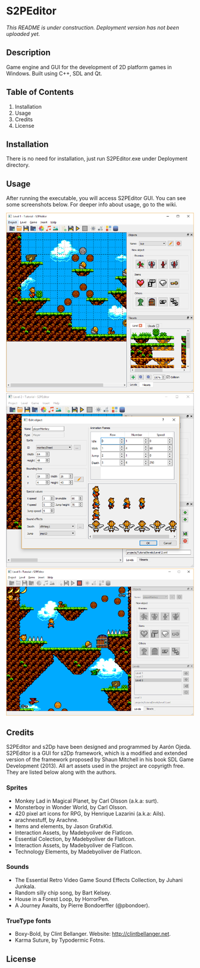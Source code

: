 # S2PEditor
*This README is under construction. Deployment version has not been uploaded yet.*
## Description
Game engine and GUI for the development of 2D platform games in Windows. Built using C++, SDL and Qt. 
## Table of Contents
1. Installation
1. Usage
1. Credits
1. License
## Installation
There is no need for installation, just run S2PEditor.exe under Deployment directory.
## Usage
After running the executable, you will access S2PEditor GUI. You can see some screenshots below. For deeper info about usage, go to the wiki.

<img src="S2PEditor/assets/images/screenshot1.png" width="540">

<img src="S2PEditor/assets/images/screenshot2.png" width="540">

<img src="S2PEditor/assets/images/screenshot3.png" width="540">

## Credits
S2PEditor and s2Dp have been designed and programmed by Aarón Ojeda. S2PEditor is a GUI for s2Dp framework, which is a modified and extended version of the framework proposed by Shaun Mitchell in his book SDL Game Development (2013).
All art assets used in the project are copyrigth free. They are listed below along with the authors.
### Sprites
* Monkey Lad in Magical Planet, by Carl Olsson (a.k.a: surt).
* Monsterboy in Wonder World, by Carl Olsson.
* 420 pixel art icons for RPG, by Henrique Lazarini (a.k.a: Ails).
* arachnestuff, by Arachne.
* Items and elements, by Jason GrafxKid.
* Interaction Assets, by Madebyoliver de FlatIcon.
* Essential Colection, by Madebyoliver de FlatIcon.
* Interaction Assets, by Madebyoliver de FlatIcon.
* Technology Elements, by Madebyoliver de FlatIcon.
### Sounds
* The Essential Retro Video Game Sound Effects Collection, by Juhani Junkala.
* Random silly chip song, by Bart Kelsey.
* House in a Forest Loop, by HorrorPen.
* A Journey Awaits, by Pierre Bondoerffer (@pbondoer).
### TrueType fonts
* Boxy-Bold, by Clint Bellanger. Website: http://clintbellanger.net.
* Karma Suture, by Typodermic Fotns.
## License



